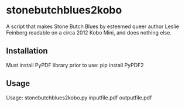 # stonebutchblues2kobo
A script that makes Stone Butch Blues by esteemed queer author Leslie Feinberg readable on a circa 2012 Kobo Mini, and does nothing else.

## Installation
Must install PyPDF library prior to use:
pip install PyPDF2

## Usage
Usage: stonebutchblues2kobo.py inputfile.pdf outputfile.pdf
